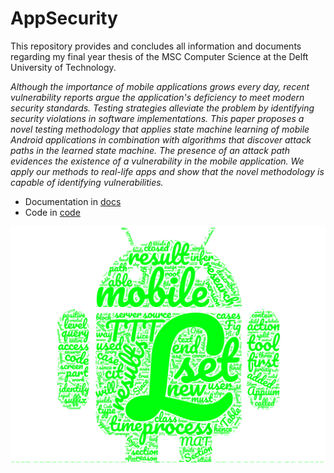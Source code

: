 # AppSecurity

This repository provides and concludes all information and documents regarding my final year thesis of the MSC Computer Science at the Delft University of Technology.

*Although the importance of mobile applications grows every day, recent vulnerability reports argue the application's deficiency to meet modern security standards. Testing strategies alleviate the problem by identifying security violations in software implementations. This paper proposes a novel testing methodology that applies state machine learning of mobile Android applications in combination with algorithms that discover attack paths in the learned state machine. The presence of an attack path evidences the existence of a vulnerability in the mobile application. We apply our methods to real-life apps and show that the novel methodology is capable of identifying vulnerabilities.*



+ Documentation in [docs](/docs)
+ Code in [code](/code)

![Report Wordcloud](gfx/wordcloud.png "Wordcloud Android")